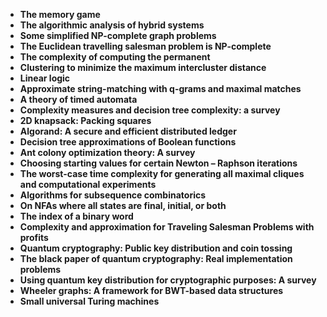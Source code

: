 

<ul>
  
 <li><b><a target="_blank" href="https://github.com/manjunath5496/Most-Popular-Theoretical-Computer-Science-Articles/blob/master/tcs(1).pdf" style="text-decoration:none;">The memory game</a></b></li>
  
<li><b><a target="_blank" href="https://github.com/manjunath5496/Most-Popular-Theoretical-Computer-Science-Articles/blob/master/tcs(2).pdf" style="text-decoration:none;">The algorithmic analysis of hybrid systems</a></b></li>

<li><b><a target="_blank" href="https://github.com/manjunath5496/Most-Popular-Theoretical-Computer-Science-Articles/blob/master/tcs(3).pdf" style="text-decoration:none;">Some simplified NP-complete graph problems </a></b></li>                         
  <li><b><a target="_blank" href="https://github.com/manjunath5496/Most-Popular-Theoretical-Computer-Science-Articles/blob/master/tcs(4).pdf" style="text-decoration:none;">The Euclidean travelling salesman problem is NP-complete</a></b></li>
  
 <li><b><a target="_blank" href="https://github.com/manjunath5496/Most-Popular-Theoretical-Computer-Science-Articles/blob/master/tcs(5).pdf" style="text-decoration:none;">The complexity of computing the permanent </a></b></li>  
 
   <li><b><a target="_blank" href="https://github.com/manjunath5496/Most-Popular-Theoretical-Computer-Science-Articles/blob/master/tcs(6).pdf" style="text-decoration:none;">Clustering to minimize the maximum intercluster distance </a></b></li>  
                                             

 <li><b><a target="_blank" href="https://github.com/manjunath5496/Most-Popular-Theoretical-Computer-Science-Articles/blob/master/tcs(7).pdf" style="text-decoration:none;">Linear logic </a></b></li>

  
<li><b><a target="_blank" href="https://github.com/manjunath5496/Most-Popular-Theoretical-Computer-Science-Articles/blob/master/tcs(8).pdf" style="text-decoration:none;">Approximate string-matching with q-grams and maximal matches</a></b></li>
<li><b><a target="_blank" href="https://github.com/manjunath5496/Most-Popular-Theoretical-Computer-Science-Articles/blob/master/tcs(9).pdf" style="text-decoration:none;">A theory of timed automata</a></b></li>

  <li><b><a target="_blank" href="https://github.com/manjunath5496/Most-Popular-Theoretical-Computer-Science-Articles/blob/master/tcs(10).pdf" style="text-decoration:none;">Complexity measures and decision tree complexity: a survey</a></b></li>  
                                             

 <li><b><a target="_blank" href="https://github.com/manjunath5496/Most-Popular-Theoretical-Computer-Science-Articles/blob/master/tcs(11).pdf" style="text-decoration:none;">2D knapsack: Packing squares</a></b></li>

  
<li><b><a target="_blank" href="https://github.com/manjunath5496/Most-Popular-Theoretical-Computer-Science-Articles/blob/master/tcs(12).pdf" style="text-decoration:none;">Algorand: A secure and efficient distributed ledger</a></b></li>
<li><b><a target="_blank" href="https://github.com/manjunath5496/Most-Popular-Theoretical-Computer-Science-Articles/blob/master/tcs(13).pdf" style="text-decoration:none;">Decision tree approximations of Boolean functions</a></b></li>


  
<li><b><a target="_blank" href="https://github.com/manjunath5496/Most-Popular-Theoretical-Computer-Science-Articles/blob/master/tcs(14).pdf" style="text-decoration:none;">Ant colony optimization theory: A survey</a></b></li>
<li><b><a target="_blank" href="https://github.com/manjunath5496/Most-Popular-Theoretical-Computer-Science-Articles/blob/master/tcs(15).pdf" style="text-decoration:none;">Choosing starting values for certain Newton – Raphson iterations</a></b></li>

<li><b><a target="_blank" href="https://github.com/manjunath5496/Most-Popular-Theoretical-Computer-Science-Articles/blob/master/tcs(16).pdf" style="text-decoration:none;">The worst-case time complexity for generating all maximal cliques
and computational experiments</a></b></li>

  
  
  
<li><b><a target="_blank" href="https://github.com/manjunath5496/Most-Popular-Theoretical-Computer-Science-Articles/blob/master/tcs(17).pdf" style="text-decoration:none;">Algorithms for subsequence combinatorics</a></b></li>
<li><b><a target="_blank" href="https://github.com/manjunath5496/Most-Popular-Theoretical-Computer-Science-Articles/blob/master/tcs(18).pdf" style="text-decoration:none;">On NFAs where all states are final, initial, or both</a></b></li>

<li><b><a target="_blank" href="https://github.com/manjunath5496/Most-Popular-Theoretical-Computer-Science-Articles/blob/master/tcs(19).pdf" style="text-decoration:none;">The index of a binary word</a></b></li>

  
<li><b><a target="_blank" href="https://github.com/manjunath5496/Most-Popular-Theoretical-Computer-Science-Articles/blob/master/tcs(20).pdf" style="text-decoration:none;">Complexity and approximation for Traveling Salesman Problems with profits</a></b></li>
<li><b><a target="_blank" href="https://github.com/manjunath5496/Most-Popular-Theoretical-Computer-Science-Articles/blob/master/tcs(21).pdf" style="text-decoration:none;">Quantum cryptography: Public key distribution and coin tossing</a></b></li>

<li><b><a target="_blank" href="https://github.com/manjunath5496/Most-Popular-Theoretical-Computer-Science-Articles/blob/master/tcs(22).pdf" style="text-decoration:none;">The black paper of quantum cryptography: Real implementation problems</a></b></li>

<li><b><a target="_blank" href="https://github.com/manjunath5496/Most-Popular-Theoretical-Computer-Science-Articles/blob/master/tcs(23).pdf" style="text-decoration:none;">Using quantum key distribution for cryptographic purposes: A survey</a></b></li>
<li><b><a target="_blank" href="https://github.com/manjunath5496/Most-Popular-Theoretical-Computer-Science-Articles/blob/master/tcs(24).pdf" style="text-decoration:none;">Wheeler graphs: A framework for BWT-based data structures</a></b></li>

<li><b><a target="_blank" href="https://github.com/manjunath5496/Most-Popular-Theoretical-Computer-Science-Articles/blob/master/tcs(25).pdf" style="text-decoration:none;">Small universal Turing machines</a></b></li>








</ul>


